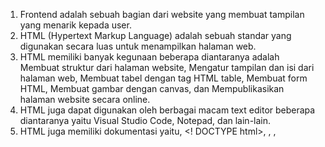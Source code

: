 1. Frontend adalah sebuah bagian dari website yang membuat tampilan yang menarik kepada user.
2. HTML (Hypertext Markup Language) adalah sebuah standar yang digunakan secara luas untuk menampilkan halaman web.
3. HTML memiliki banyak kegunaan beberapa diantaranya adalah Membuat struktur dari halaman website, Mengatur tampilan dan isi dari halaman web, Membuat tabel dengan tag HTML table, Membuat form HTML, Membuat gambar dengan canvas, dan Mempublikasikan halaman website secara online.
4. HTML juga dapat digunakan oleh berbagai macam text editor beberapa diantaranya yaitu Visual Studio Code, Notepad, dan lain-lain.
5. HTML juga memiliki dokumentasi yaitu, <! DOCTYPE html>, <html>, <head>, <title>, <body>.
